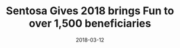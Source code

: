---
layout: post
title: Sentosa Gives 2018 brings Fun to over 1,500 beneficiaries
date:   2018-03-12
file_url: /resources/news/files/20180312_Media_Release_Sentosa_Gives_2018.pdf
---